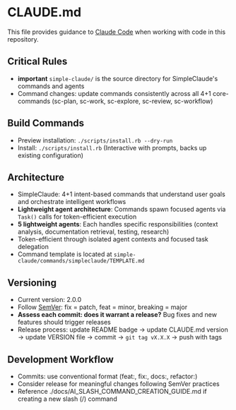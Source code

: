 # CLAUDE.md

This file provides guidance to [Claude Code](https://github.com/anthropics/claude-code) when working with code in this repository.

## Critical Rules

- **important** `simple-claude/` is the source directory for SimpleClaude's commands and agents
- Command changes: update commands consistently across all 4+1 core-commands (sc-plan, sc-work, sc-explore, sc-review, sc-workflow)

## Build Commands

- Preview installation: `./scripts/install.rb --dry-run`
- Install: `./scripts/install.rb` (Interactive with prompts, backs up existing configuration)

## Architecture

- SimpleClaude: 4+1 intent-based commands that understand user goals and orchestrate intelligent workflows
- **Lightweight agent architecture**: Commands spawn focused agents via `Task()` calls for token-efficient execution
- **5 lightweight agents**: Each handles specific responsibilities (context analysis, documentation retrieval, testing, research)
- Token-efficient through isolated agent contexts and focused task delegation
- Command template is located at `simple-claude/commands/simpleclaude/TEMPLATE.md`

## Versioning

- Current version: 2.0.0
- Follow [SemVer](https://semver.org/): fix = patch, feat = minor, breaking = major
- **Assess each commit: does it warrant a release?** Bug fixes and new features should trigger releases
- Release process: update README badge → update CLAUDE.md version → update VERSION file → commit → `git tag vX.X.X` → push with tags

## Development Workflow

- Commits: use conventional format (feat:, fix:, docs:, refactor:)
- Consider release for meaningful changes following SemVer practices
- Reference ./docs/AI_SLASH_COMMAND_CREATION_GUIDE.md if creating a new slash (/) command
